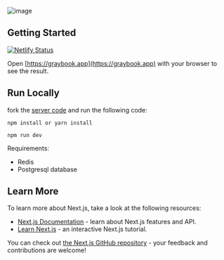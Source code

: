 ![image](https://user-images.githubusercontent.com/69642932/192427112-24755d99-97fc-4111-99bf-e5c434d66be0.png)


## Getting Started
[![Netlify Status](https://api.netlify.com/api/v1/badges/77dbeb17-e087-4fb8-b2fb-8851107ebff2/deploy-status)](https://app.netlify.com/sites/graybook/deploys)

Open [https://graybook.app](https://graybook.app) with your browser to see the result.

## Run Locally
fork the [server code](https://github.com/johnmiicheal/graybook-server) and run the following code:

```
npm install or yarn install

npm run dev
```

Requirements: 
  - Redis
  - Postgresql database

## Learn More

To learn more about Next.js, take a look at the following resources:

- [Next.js Documentation](https://nextjs.org/docs) - learn about Next.js features and API.
- [Learn Next.js](https://nextjs.org/learn) - an interactive Next.js tutorial.

You can check out [the Next.js GitHub repository](https://github.com/vercel/next.js/) - your feedback and contributions are welcome!
